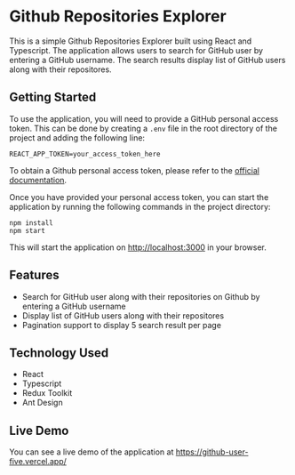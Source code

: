 # Github Repositories Explorer

This is a simple Github Repositories Explorer built using React and Typescript. The application allows users to search for GitHub user by entering a GitHub username. The search results display list of GitHub users along with their repositores.

## Getting Started

To use the application, you will need to provide a GitHub personal access token. This can be done by creating a `.env` file in the root directory of the project and adding the following line:

```
REACT_APP_TOKEN=your_access_token_here
```

To obtain a Github personal access token, please refer to the [official documentation](https://docs.github.com/en/authentication/keeping-your-account-and-data-secure/creating-a-personal-access-token).

Once you have provided your personal access token, you can start the application by running the following commands in the project directory:

```
npm install
npm start
```

This will start the application on [http://localhost:3000](http://localhost:3000) in your browser.

## Features

- Search for GitHub user along with their repositories on Github by entering a GitHub username
- Display list of GitHub users along with their repositores
- Pagination support to display 5 search result per page

## Technology Used

- React
- Typescript
- Redux Toolkit
- Ant Design

## Live Demo

You can see a live demo of the application at https://github-user-five.vercel.app/
